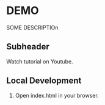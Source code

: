 # DEMO

SOME DESCRIPTIOn

## Subheader

Watch tutorial on Youtube.

## Local Development

1. Open index.html in your browser.